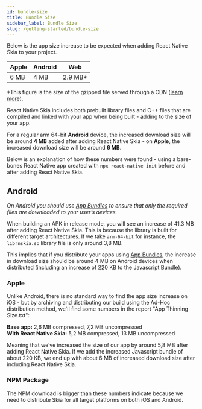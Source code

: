 ```yaml
---
id: bundle-size
title: Bundle Size
sidebar_label: Bundle Size
slug: /getting-started/bundle-size
---
```


Below is the app size increase to be expected when adding React Native Skia to your project.

| Apple    | Android      | Web      |
|----------|--------------| -------- |
| 6 MB     | 4 MB         | 2.9 MB\* |

\*This figure is the size of the gzipped file served through a CDN ([learn more](web)).

React Native Skia includes both prebuilt library files and C++ files that are compiled and linked with your app when being built - adding to the size of your app.

For a regular arm 64-bit **Android** device, the increased download size will be around **4 MB** added after adding React Native Skia - on **Apple**, the increased download size will be around **6 MB**.

Below is an explanation of how these numbers were found - using a bare-bones React Native app created with `npx react-native init` before and after adding React Native Skia.

## Android

_On *Android* you should use [App Bundles](https://developer.android.com/guide/app-bundle) to ensure that only the required files are downloaded to your user’s devices._

When building an APK in release mode, you will see an increase of 41.3 MB after adding React Native Skia.
This is because the library is built for different target architectures.
If we take `arm-64-bit` for instance, the `librnskia.so` library file is only around 3,8 MB.

This implies that if you distribute your apps using [App Bundles](https://developer.android.com/guide/app-bundle), the increase in download size should be around 4 MB on Android devices when distributed (including an increase of 220 KB to the Javascript Bundle).

### Apple

Unlike Android, there is no standard way to find the app size increase on iOS - but by archiving and distributing our build using the Ad-Hoc distribution method, we'll find some numbers in the report "App Thinning Size.txt":

**Base app:** 2,6 MB compressed, 7,2 MB uncompressed<br />
**With React Native Skia:** 5,2 MB compressed, 13 MB uncompressed

Meaning that we’ve increased the size of our app by around 5,8 MB after adding React Native Skia. If we add the increased Javascript bundle of about 220 KB, we end up with about 6 MB of increased download size after including React Native Skia.

### NPM Package

The NPM download is bigger than these numbers indicate because we need to distribute Skia for all target platforms on both iOS and Android.
